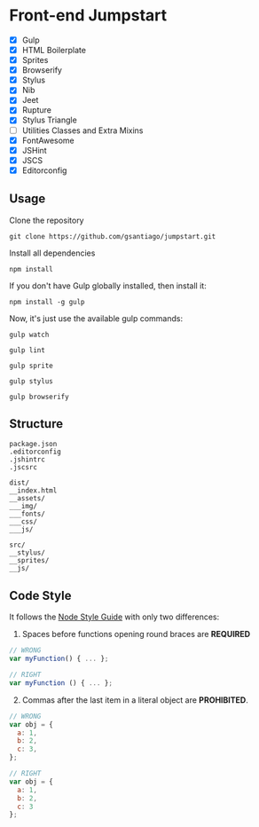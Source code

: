 # Front-end Jumpstart

* [X] Gulp
* [X] HTML Boilerplate
* [X] Sprites
* [X] Browserify
* [X] Stylus
* [X] Nib
* [X] Jeet
* [X] Rupture
* [X] Stylus Triangle
* [ ] Utilities Classes and Extra Mixins
* [X] FontAwesome
* [X] JSHint
* [X] JSCS
* [X] Editorconfig

## Usage

Clone the repository

```git clone https://github.com/gsantiago/jumpstart.git```

Install all dependencies

```npm install```

If you don't have Gulp globally installed, then install it:

```npm install -g gulp```

Now, it's just use the available gulp commands:

```gulp watch```

```gulp lint```

```gulp sprite```

```gulp stylus```

```gulp browserify```

## Structure

```
package.json
.editorconfig
.jshintrc
.jscsrc

dist/
__index.html
__assets/
___img/
___fonts/
___css/
___js/

src/
__stylus/
__sprites/
__js/
```

## Code Style

It follows the [Node Style Guide](https://github.com/felixge/node-style-guide)
with only two differences:

1. Spaces before functions opening round braces are **REQUIRED**

  ```javascript
  // WRONG
  var myFunction() { ... };

  // RIGHT
  var myFunction () { ... };
  ```

2. Commas after the last item in a literal object are **PROHIBITED**.

  ```javascript
  // WRONG
  var obj = {
    a: 1,
    b: 2,
    c: 3,
  };

  // RIGHT
  var obj = {
    a: 1,
    b: 2,
    c: 3
  };
  ```
